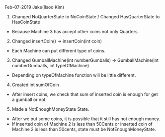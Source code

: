 Feb-07-2019 Jake(Ilsoo Kim)

1. Changed NoQuarterState to NoCoinState / Changed HasQuarterState to HasCoinState
 - Because Machine 3 has accept other coins not only Quarters.

2. Changed insertCoin() -> insertCoin(int coin)
 - Each Machine can put different type of coins.

3. Changed GumballMachine(int numberGumballs) -> GumballMachine(int numberGumballs, int typeOfMachine)
 - Depending on typeOfMachine function will be little different.

4. Created int sumOfCoin
 - After insert coins, we check that sum of inserted coin is enough for get a gumball or not.

5. Made a NotEnoughMoneyState State.
 - After we put some coins, it is possible that it still has not enough money.
 - If inserted coin of Machine 2 is less than 50Cents or inserted coin of Machine 2 is less than 50cents, state must be NotEnoughMoneyState.
